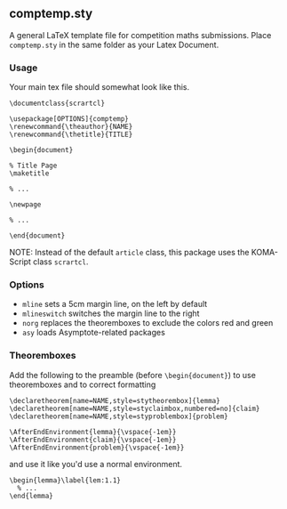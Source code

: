 ## comptemp.sty
A general LaTeX template file for competition maths submissions.
Place `comptemp.sty` in the same folder as your Latex Document.
### Usage
Your main tex file should somewhat look like this.
```
\documentclass{scrartcl}

\usepackage[OPTIONS]{comptemp}
\renewcommand{\theauthor}{NAME}
\renewcommand{\thetitle}{TITLE}

\begin{document}

% Title Page
\maketitle

% ...

\newpage

% ...

\end{document}
```
NOTE: Instead of the default `article` class, this package uses the KOMA-Script class `scrartcl`.

### Options
- `mline` sets a 5cm margin line, on the left by default
- `mlineswitch` switches the margin line to the right
- `norg` replaces the theoremboxes to exclude the colors red and green
- `asy` loads Asymptote-related packages

### Theoremboxes
Add the following to the preamble (before `\begin{document}`) to use theoremboxes and to correct formatting
```
\declaretheorem[name=NAME,style=stytheorembox]{lemma}
\declaretheorem[name=NAME,style=styclaimbox,numbered=no]{claim}
\declaretheorem[name=NAME,style=styproblembox]{problem}

\AfterEndEnvironment{lemma}{\vspace{-1em}}
\AfterEndEnvironment{claim}{\vspace{-1em}}
\AfterEndEnvironment{problem}{\vspace{-1em}}
```
and use it like you'd use a normal environment.
```
\begin{lemma}\label{lem:1.1}
  % ...
\end{lemma}
```

